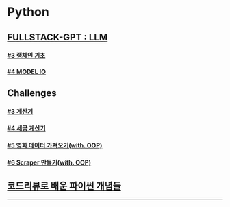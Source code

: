 # Python

## [FULLSTACK-GPT : LLM](./gpt/)

#### [#3 랭체인 기초](./fullstack-gpt/README.md#3-welcome-to-langchain)

#### [#4 MODEL IO](./fullstack-gpt/README.md#4-model-io)

## Challenges

#### [#3 계산기](./challenges/#3/)

#### [#4 세금 계산기](./challenges/#4/)

#### [#5 영화 데이터 가져오기(with. OOP)](./challenges/#5/)

#### [#6 Scraper 만들기(with. OOP)](./challenges/#6/)

## [코드리뷰로 배운 파이썬 개념들](./codreview.md)

---
